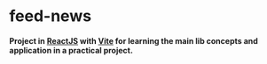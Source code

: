 # feed-news

#### Project in [ReactJS](https://reactjs.org/) with [Vite](https://vitejs.dev/) for learning the main lib concepts and application in a practical project.
